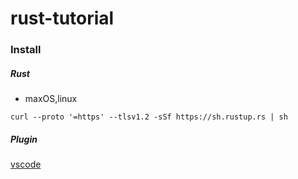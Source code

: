 # rust-tutorial

### Install

##### Rust
- maxOS,linux
```
curl --proto '=https' --tlsv1.2 -sSf https://sh.rustup.rs | sh
```

##### Plugin
[vscode](https://marketplace.visualstudio.com/items?itemName=rust-lang.rust)
